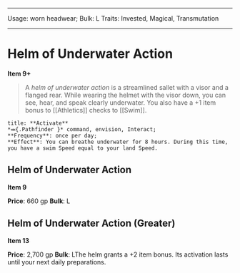 
---
Usage: worn headwear;
Bulk: L
Traits: Invested, Magical, Transmutation

---

# Helm of Underwater Action

**Item 9+**

> A *helm of underwater action* is a streamlined sallet with a visor and a flanged rear. While wearing the helmet with the visor down, you can see, hear, and speak clearly underwater. You also have a +1 item bonus to [[Athletics]] checks to [[Swim]].

```ad-embed-ability
title: **Activate**
*⬽{.Pathfinder }* command, envision, Interact; 
**Frequency**: once per day;
**Effect**: You can breathe underwater for 8 hours. During this time, you have a swim Speed equal to your land Speed.

```

## Helm of Underwater Action

**Item 9**

**Price**: 660 gp
**Bulk**: L

## Helm of Underwater Action (Greater)

**Item 13**

**Price**: 2,700 gp
**Bulk**: LThe helm grants a +2 item bonus. Its activation lasts until your next daily preparations.
